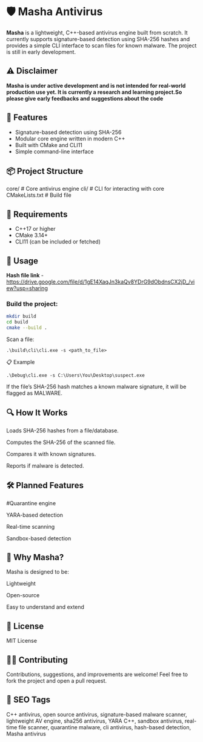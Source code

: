 # 🛡️ Masha Antivirus

**Masha** is a lightweight, C++-based antivirus engine built from scratch. It currently supports signature-based detection using SHA-256 hashes and provides a simple CLI interface to scan files for known malware. The project is still in early development.

## ⚠️ Disclaimer

**Masha is under active development and is not intended for real-world production use yet. It is currently a research and learning project.So please give early feedbacks and suggestions about the code**

## 🚀 Features

- Signature-based detection using SHA-256
- Modular core engine written in modern C++
- Built with CMake and CLI11
- Simple command-line interface

## 📦 Project Structure

core/       # Core antivirus engine 
cli/        # CLI for interacting with core
CMakeLists.txt # Build file

## 🔧 Requirements

- C++17 or higher
- CMake 3.14+
- CLI11 (can be included or fetched)

## 🧪 Usage
**Hash file link** - https://drive.google.com/file/d/1gE14XaqJn3kaQv8YDrG9dObdnsCX2jD_/view?usp=sharing
### Build the project:
```bash
mkdir build
cd build
cmake --build .
```
Scan a file:

`.\build\cli\cli.exe -s <path_to_file>`

📋 Example

`.\Debug\cli.exe -s C:\Users\You\Desktop\suspect.exe`

If the file’s SHA-256 hash matches a known malware signature, it will be flagged as MALWARE.

## 🔍 How It Works

Loads SHA-256 hashes from a file/database.

Computes the SHA-256 of the scanned file.

Compares it with known signatures.

Reports if malware is detected.


## 🛠️ Planned Features

#Quarantine engine

YARA-based detection

Real-time scanning

Sandbox-based detection


## 🧠 Why Masha?

Masha is designed to be:

Lightweight

Open-source

Easy to understand and extend


## 📄 License

MIT License

## 🙋‍♂️ Contributing

Contributions, suggestions, and improvements are welcome! Feel free to fork the project and open a pull request.

## 🔎 SEO Tags

C++ antivirus, open source antivirus, signature-based malware scanner, lightweight AV engine, sha256 antivirus, YARA C++, sandbox antivirus, real-time file scanner, quarantine malware, cli antivirus, hash-based detection, Masha antivirus
